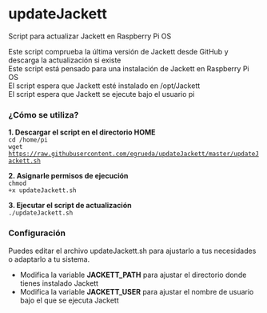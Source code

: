 # updateJackett
Script para actualizar Jackett en Raspberry Pi OS

Este script comprueba la última versión de Jackett desde GitHub y descarga la actualización si existe  
Este script está pensado para una instalación de Jackett en Raspberry Pi OS  
El script espera que Jackett esté instalado en /opt/Jackett  
El script espera que Jackett se ejecute bajo el usuario pi 

### ¿Cómo se utiliza?

**1. Descargar el script en el directorio HOME**<br>
<code>cd /home/pi</code><br>
<code>wget https://raw.githubusercontent.com/egrueda/updateJackett/master/updateJackett.sh</code>

**2. Asignarle permisos de ejecución**<br>
<code>chmod +x updateJackett.sh</code>

**3. Ejecutar el script de actualización**<br>
<code>./updateJackett.sh</code>

### Configuración

Puedes editar el archivo updateJackett.sh para ajustarlo a tus necesidades o adaptarlo a tu sistema.<br>
 - Modifica la variable **JACKETT_PATH** para ajustar el directorio donde tienes instalado Jackett<br>
 - Modifica la variable **JACKETT_USER** para ajustar el nombre de usuario bajo el que se ejecuta Jackett<br>


